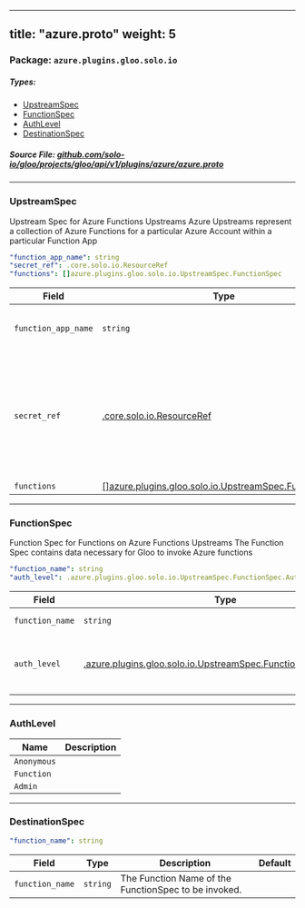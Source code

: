 
---
title: "azure.proto"
weight: 5
---

<!-- Code generated by solo-kit. DO NOT EDIT. -->


### Package: `azure.plugins.gloo.solo.io` 
##### Types:


- [UpstreamSpec](#UpstreamSpec)
- [FunctionSpec](#FunctionSpec)
- [AuthLevel](#AuthLevel)
- [DestinationSpec](#DestinationSpec)
  



##### Source File: [github.com/solo-io/gloo/projects/gloo/api/v1/plugins/azure/azure.proto](https://github.com/solo-io/gloo/blob/master/projects/gloo/api/v1/plugins/azure/azure.proto)





---
### <a name="UpstreamSpec">UpstreamSpec</a>

 
Upstream Spec for Azure Functions Upstreams
Azure Upstreams represent a collection of Azure Functions for a particular Azure Account
within a particular Function App

```yaml
"function_app_name": string
"secret_ref": .core.solo.io.ResourceRef
"functions": []azure.plugins.gloo.solo.io.UpstreamSpec.FunctionSpec

```

| Field | Type | Description | Default |
| ----- | ---- | ----------- |----------- | 
| `function_app_name` | `string` | The Name of the Azure Function App where the functions are grouped |  |
| `secret_ref` | [.core.solo.io.ResourceRef](../../../../../../../../solo-kit/api/v1/ref.proto.sk#ResourceRef) | A [Gloo Secret Ref](https://gloo.solo.io/introduction/concepts/#Secrets) to an [Azure Publish Profile JSON file](https://azure.microsoft.com/en-us/downloads/publishing-profile-overview/). {{ hide_not_implemented "Azure Secrets can be created with `glooctl secret create azure ...`" }} Note that this secret is not required unless Function Discovery is enabled |  |
| `functions` | [[]azure.plugins.gloo.solo.io.UpstreamSpec.FunctionSpec](../azure.proto.sk#FunctionSpec) |  |  |




---
### <a name="FunctionSpec">FunctionSpec</a>

 
Function Spec for Functions on Azure Functions Upstreams
The Function Spec contains data necessary for Gloo to invoke Azure functions

```yaml
"function_name": string
"auth_level": .azure.plugins.gloo.solo.io.UpstreamSpec.FunctionSpec.AuthLevel

```

| Field | Type | Description | Default |
| ----- | ---- | ----------- |----------- | 
| `function_name` | `string` | The Name of the Azure Function as it appears in the Azure Functions Portal |  |
| `auth_level` | [.azure.plugins.gloo.solo.io.UpstreamSpec.FunctionSpec.AuthLevel](../azure.proto.sk#AuthLevel) | Auth Level can bve either "anonymous" "function" or "admin" See https://vincentlauzon.com/2017/12/04/azure-functions-http-authorization-levels/ for more details |  |




---
### <a name="AuthLevel">AuthLevel</a>



| Name | Description |
| ----- | ----------- | 
| `Anonymous` |  |
| `Function` |  |
| `Admin` |  |




---
### <a name="DestinationSpec">DestinationSpec</a>



```yaml
"function_name": string

```

| Field | Type | Description | Default |
| ----- | ---- | ----------- |----------- | 
| `function_name` | `string` | The Function Name of the FunctionSpec to be invoked. |  |





<!-- Start of HubSpot Embed Code -->
<script type="text/javascript" id="hs-script-loader" async defer src="//js.hs-scripts.com/5130874.js"></script>
<!-- End of HubSpot Embed Code -->
